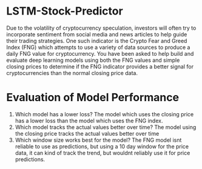 # LSTM-Stock-Predictor

Due to the volatility of cryptocurrency speculation, investors will often try to incorporate sentiment from social media and news articles to help guide their trading strategies. One such indicator is the Crypto Fear and Greed Index (FNG) which attempts to use a variety of data sources to produce a daily FNG value for cryptocurrency. You have been asked to help build and evaluate deep learning models using both the FNG values and simple closing prices to determine if the FNG indicator provides a better signal for cryptocurrencies than the normal closing price data.


# Evaluation of Model Performance
1. Which model has a lower loss?
The model which uses the closing price has a lower loss than the model which uses the FNG index.
2. Which model tracks the actual values better over time?
The model using the closing price tracks the actual values better over time
3. Which window size works best for the model?
The FNG model isnt reliable to use as predictions, but using a 10 day window for the price data, it can kind of track the trend, but wouldnt reliably use it for price predictions.